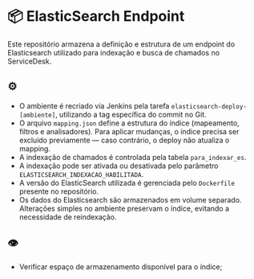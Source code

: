# 📦 ElasticSearch Endpoint

Este repositório armazena a definição e estrutura de um endpoint do Elasticsearch utilizado para indexação e busca de chamados no ServiceDesk.

## ⚙️ 

- O ambiente é recriado via Jenkins pela tarefa `elasticsearch-deploy-[ambiente]`, utilizando a tag específica do commit no Git.
- O arquivo `mapping.json` define a estrutura do índice (mapeamento, filtros e analisadores). Para aplicar mudanças, o índice precisa ser excluído previamente — caso contrário, o deploy não atualiza o mapping.
- A indexação de chamados é controlada pela tabela `para_indexar_es`.
- A indexação pode ser ativada ou desativada pelo parâmetro `ELASTICSEARCH_INDEXACAO_HABILITADA`.
- A versão do ElasticSearch utilizada é gerenciada pelo `Dockerfile` presente no repositório.
- Os dados do Elasticsearch são armazenados em volume separado. Alterações simples no ambiente preservam o índice, evitando a necessidade de reindexação.

## 👁️ 

- Verificar espaço de armazenamento disponível para o índice;
